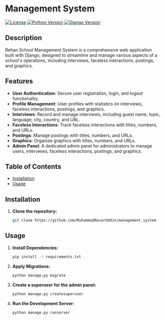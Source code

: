 # Management System

[![License](https://img.shields.io/badge/license-MIT-blue.svg)](https://opensource.org/licenses/MIT)
[![Python Version](https://img.shields.io/badge/python-3.12%2B-blue.svg)](https://www.python.org/downloads/release/python-312/)
[![Django Version](https://img.shields.io/badge/django-5.0%2B-brightgreen.svg)](https://www.djangoproject.com/download/)

## Description

Rehan School Management System is a comprehensive web application built with Django, designed to streamline and manage various aspects of a school's operations, including interviews, faceless interactions, postings, and graphics.

## Features

- **User Authentication**: Secure user registration, login, and logout functionality.
- **Profile Management**: User profiles with statistics on interviews, faceless interactions, postings, and graphics.
- **Interviews**: Record and manage interviews, including guest name, topic, language, city, country, and URL.
- **Faceless Interactions**: Track faceless interactions with titles, numbers, and URLs.
- **Postings**: Manage postings with titles, numbers, and URLs.
- **Graphics**: Organize graphics with titles, numbers, and URLs.
- **Admin Panel**: A dedicated admin panel for administrators to manage users, interviews, faceless interactions, postings, and graphics.

## Table of Contents

- [Installation](#installation)
- [Usage](#usage)

## Installation

1. **Clone the repository:**

   ```bash
   git clone https://github.com/MuhammadNasarUddin/management_system
   
## Usage

1. **Install Dependencies:**
   ```bash
   pip install -r requirements.txt

2. **Apply Migrations:**
   ```bash
   python manage.py migrate  

3. **Create a superuser for the admin panel:**
   ```bash
   python manage.py createsuperuser

4. **Run the Development Server:**
   ```bash
   python manage.py runserver   
